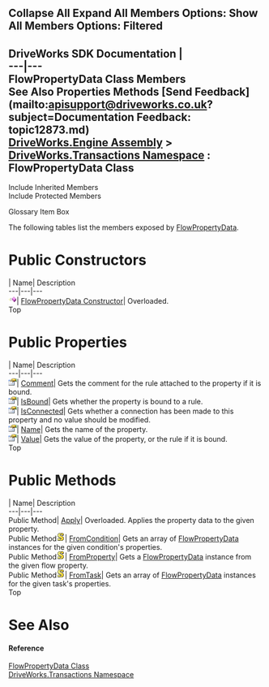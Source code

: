 Collapse All Expand All Members Options: Show All  Members Options: Filtered   
---  
DriveWorks SDK Documentation  |   
---|---  
FlowPropertyData Class Members   
See Also Properties Methods [Send Feedback](mailto:apisupport@driveworks.co.uk?subject=Documentation Feedback: topic12873.md)  
[DriveWorks.Engine Assembly](topic2156.md) > [DriveWorks.Transactions Namespace](topic12835.md) : FlowPropertyData Class  
---  
  
Include Inherited Members    
Include Protected Members  


Glossary Item Box

The following tables list the members exposed by [FlowPropertyData](topic12873.md).

# Public Constructors

| Name| Description  
---|---|---  
![Public Constructor](dotnetimages/publicConstructor.gif)| [FlowPropertyData Constructor](topic12879.md)| Overloaded.   
Top

# Public Properties

| Name| Description  
---|---|---  
![Public Property](dotnetimages/publicProperty.gif)| [Comment](topic12888.md)| Gets the comment for the rule attached to the property if it is bound.   
![Public Property](dotnetimages/publicProperty.gif)| [IsBound](topic12889.md)| Gets whether the property is bound to a rule.   
![Public Property](dotnetimages/publicProperty.gif)| [IsConnected](topic12890.md)| Gets whether a connection has been made to this property and no value should be modified.   
![Public Property](dotnetimages/publicProperty.gif)| [Name](topic12891.md)| Gets the name of the property.   
![Public Property](dotnetimages/publicProperty.gif)| [Value](topic12892.md)| Gets the value of the property, or the rule if it is bound.   
Top

# Public Methods

| Name| Description  
---|---|---  
Public Method| [Apply](topic12882.md)| Overloaded. Applies the property data to the given property.   
Public Method![static \(Shared in Visual Basic\)](dotnetimages/static.gif)| [FromCondition](topic12885.md)| Gets an array of [FlowPropertyData](topic12873.md) instances for the given condition's properties.   
Public Method![static \(Shared in Visual Basic\)](dotnetimages/static.gif)| [FromProperty](topic12886.md)| Gets a [FlowPropertyData](topic12873.md) instance from the given flow property.   
Public Method![static \(Shared in Visual Basic\)](dotnetimages/static.gif)| [FromTask](topic12887.md)| Gets an array of [FlowPropertyData](topic12873.md) instances for the given task's properties.   
Top

# See Also

#### Reference

[FlowPropertyData Class](topic12873.md)   
[DriveWorks.Transactions Namespace](topic12835.md)


